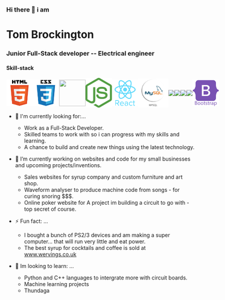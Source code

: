### Hi there 👋 i am

<h1> Tom Brockington </h1>

### Junior Full-Stack developer -- Electrical engineer

<h4> Skill-stack </h4>
<div style="display:flex; align-items:center;">
<img src='./html5.svg' width='70px'>
<img src='./css3.svg' width='70px'>
<img src='https://upload.wikimedia.org/wikipedia/commons/thumb/d/d4/Javascript-shield.svg/595px-Javascript-shield.svg.png?20180912181046' width='70px' height='70'>
<img src='./nodejs.svg' width='70px'>
<img src='./react.svg' width='70px'>
<img src='./sql.png' width='80px'>
<img src='https://www.freelogovectors.net/wp-content/uploads/2022/01/prisma_logo-freelogovectors.net_.png)' width='70px' >

<img src='https://camo.githubusercontent.com/8be7d9a0b7b1ca4bae5db3cf0b5898b92aaf39cf1d0885c67676807fa8f87aa1/68747470733a2f2f63646e2e69636f6e2d69636f6e732e636f6d2f69636f6e73322f323639392f504e472f3531322f657870726573736a735f6c6f676f5f69636f6e5f3136393138352e706e67' width='70px' >
<img src='https://camo.githubusercontent.com/2717985f26463c118a5e93fd5ab74cbafe4dd5c9e9a9ca4bf2af249baf4d92a7/68747470733a2f2f75706c6f61642e77696b696d656469612e6f72672f77696b6970656469612f636f6d6d6f6e732f7468756d622f322f32392f506f737467726573716c5f656c657068616e742e7376672f3132303070782d506f737467726573716c5f656c657068616e742e7376672e706e67' width='70px' >
<img src='https://camo.githubusercontent.com/fbfcb9e3dc648adc93bef37c718db16c52f617ad055a26de6dc3c21865c3321d/68747470733a2f2f7777772e766563746f726c6f676f2e7a6f6e652f6c6f676f732f6769742d73636d2f6769742d73636d2d69636f6e2e737667' width='70px' s>
<img src='./bootstrap.svg' width='70px'>

</div>

- 👀 I'm currently looking for:...
  - Work as a Full-Stack Developer.
  - Skilled teams to work with so i can progress with my skills and learning.
  - A chance to build and create new things using the latest technology.

- 🔭 I’m currently working on websites and code for my small businesses and upcoming projects/inventions.
  - Sales websites for syrup company and custom furniture and art shop.
  - Waveform analyser to produce machine code from songs - for curing snoring $$$.
  - Online poker website for A project im building a circuit to go with - top secret of course.
  
- ⚡ Fun fact: ...
  - I bought a bunch of PS2/3 devices and am making a super computer... that will run very little and eat power. 
  - The best syrup for cocktails and coffee is sold at www.wervings.co.uk 

- 🌱 Im looking to learn: ...
  - Python and C++ languages to intergrate more with circuit boards. 
  - Machine learning projects
  - Thundaga 
<!--
**webdesignbytom/webdesignbytom** is a ✨ _special_ ✨ repository because its `README.md` (this file) appears on your GitHub profile.

Here are some ideas to get you started:

-  I’m currently learning ...
- 👯 I’m looking to collaborate on ...
- 🤔 I’m looking for help with ...
- 💬 Ask me about ...
- 📫 How to reach me: ...
- 😄 Pronouns: ...
-->
